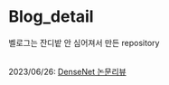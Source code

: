 # Blog_detail
벨로그는 잔디밭 안 심어져서 만든 repository
</br>
</br>

2023/06/26: [DenseNet 논문리뷰](https://velog.io/@fbckdgns3/DenseNet-%EB%85%BC%EB%AC%B8-%EB%A6%AC%EB%B7%B0)
